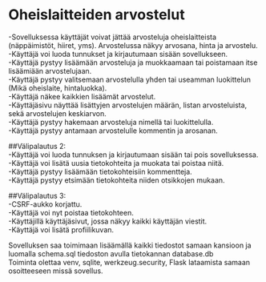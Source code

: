 # Oheislaitteiden arvostelut
-Sovelluksessa käyttäjät voivat jättää arvosteluja oheislaitteista (näppäimistöt, hiiret, yms). Arvostelussa näkyy arvosana, hinta ja arvostelu.  
-Käyttäjä voi luoda tunnukset ja kirjautumaan sisään sovellukseen.  
-Käyttäjä pystyy lisäämään arvosteluja ja muokkaamaan tai poistamaan itse lisäämiään arvostelujaan.  
-Käyttäjä pystyy valitsemaan arvostelulla yhden tai useamman luokittelun (Mikä oheislaite, hintaluokka).  
-Käyttäjä näkee kaikkien lisäämät arvostelut.  
-Käyttäjäsivu näyttää lisättyjen arvostelujen määrän, listan arvosteluista, sekä arvostelujen keskiarvon.  
-Käyttäjä pystyy hakemaan arvosteluja nimellä tai luokittelulla.  
-Käyttäjä pystyy antamaan arvostelulle kommentin ja arosanan.  

##Välipalautus 2:  
-Käyttäjä voi luoda tunnuksen ja kirjautumaan sisään tai pois sovelluksessa.  
-Käyttäjä voi lisätä uusia tietokohteita ja muokata tai poistaa niitä.  
-Käyttäjä pystyy lisäämään tietokohteisiin kommentteja.  
-Käyttäjä pystyy etsimään tietokohteita niiden otsikkojen mukaan.  

##Välipalautus 3:  
-CSRF-aukko korjattu.  
-Käyttäjä voi nyt poistaa tietokohteen.  
-Käyttäjillä käyttäjäsivut, jossa näkyy kaikki käyttäjän viestit.  
-Käyttäjä voi lisätä profiilikuvan.  

Sovelluksen saa toimimaan lisäämällä kaikki tiedostot samaan kansioon ja luomalla schema.sql tiedoston avulla tietokannan database.db  
Toiminta olettaa venv, sqlite, werkzeug.security, Flask lataamista samaan osoitteeseen missä sovellus.  
